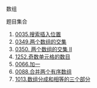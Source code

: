 数组

题目集合

1. [0035.搜索插入位置](./0035_search_insert_position.ts)
2. [0349.两个数组的交集](./0349_intersection_of_two_arrays.ts)
3. [0350. 两个数组的交集 II](./0350_intersection_of_two_arrays_ii.ts)
4. [1252.奇数单元格的数目](./1252_cells_with_odd_values_in_a_matrix.ts)
5. [0066.加一](./0066_plus_one.ts)
6. [0088.合并两个有序数组](./0088_merge_sorted_array.ts)
7. [1013.数组分成和相等的三个部分](./1013_partition_array_into_three_parts_with_equal.ts)

